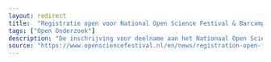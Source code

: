 ```yaml
---
layout: redirect
title:  "Registratie open voor National Open Science Festival & Barcamp 2024"
tags: ["Open Onderzoek"]
description: "De inschrijving voor deelname aan het Nationaal Open Science Festival op 22 oktober in Maastricht is officieel geopend!"
source: "https://www.opensciencefestival.nl/en/news/registration-open-for-national-open-science-festival-barcamp-2024"
---
```

